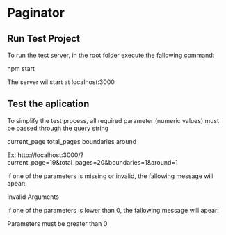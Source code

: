 # Paginator

## Run Test Project

To run the test server, in the root folder execute the fallowing command:

npm start

The server wil start at localhost:3000

## Test the aplication

To simplify the test process, all required parameter (numeric values) must be passed through the query string

current_page
total_pages
boundaries
around

Ex: http://localhost:3000/?current_page=19&total_pages=20&boundaries=1&around=1

if one of the parameters is missing or invalid, the fallowing message will apear:

Invalid Arguments

if one of the parameters is lower than 0, the fallowing message will apear:

Parameters must be greater than 0
